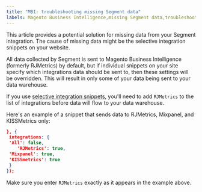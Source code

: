 ```yaml
---
title: "MBI: troubleshooting missing Segment data"
labels: Magento Business Intelligence,missing Segment data,troubleshooting,Adobe Commerce
---
```


This article provides a potential solution for missing data from your Segment integration. The cause of missing data might be the selective integration snippets on your website.

All data collected by Segment is sent to Magento Business Intelligence (formerly RJMetrics) by default, but if individual snippets on your site specify which integrations data should be sent to, then these settings will be overridden. This will result in only some of your data being sent to your data warehouse.

 If you use [selective integration snippets](https://segment.com/docs/libraries/analytics.js/#selecting-integrations), you'll need to add `RJMetrics` to the list of integrations before data will flow to your data warehouse.

Here's an example of a snippet that sends data to RJMetrics, Mixpanel, and KISSMetrics only:

```json
}, {
 integrations: {
 'All': false,
    'RJMetrics': true,
 'Mixpanel': true,
 'KISSmetrics': true
 }
});
```

Make sure you enter `RJMetrics` exactly as it appears in the example above.
